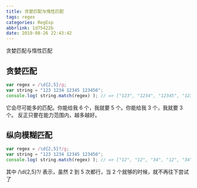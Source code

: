 ```yaml
---
title: 贪婪匹配与惰性匹配
tags: regex
categories: RegExp
abbrlink: 1d75422b
date: 2019-08-26 22:43:42
---
```


贪婪匹配与惰性匹配


<!-- more -->

## 贪婪匹配

```js
var regex = /\d{2,5}/g; 
var string = "123 1234 12345 123456"; 
console.log( string.match(regex) ); // => ["123", "1234", "12345", "12345"]

```
它会尽可能多的匹配。你能给我 6 个，我就要 5 个。你能给我 3 个，我就要 3 个。 反正只要在能力范围内，越多越好。

## 纵向模糊匹配
```js
var regex = /\d{2,5}?/g;
var string = "123 1234 12345 123456";
console.log( string.match(regex) ); // => ["12", "12", "34", "12", "34", "12", "34", "56"]

```
其中 /\d{2,5}?/ 表示，虽然 2 到 5 次都行，当 2 个就够的时候，就不再往下尝试了

